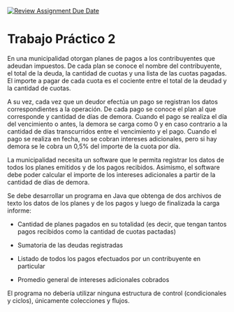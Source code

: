 [![Review Assignment Due Date](https://classroom.github.com/assets/deadline-readme-button-24ddc0f5d75046c5622901739e7c5dd533143b0c8e959d652212380cedb1ea36.svg)](https://classroom.github.com/a/Y_7QyZAz)
# Trabajo Práctico 2

En una municipalidad otorgan planes de pagos a los contribuyentes
que adeudan impuestos. De cada plan se conoce el nombre del
contribuyente, el total de la deuda, la cantidad de cuotas y una
lista de las cuotas pagadas. El  importe a pagar de cada cuota es
el cociente entre el total de la deudad y la cantidad de cuotas.

A su vez, cada vez que un deudor efectúa un pago se registran los
datos correspondientes a la operación. De cada pago se conoce el 
plan al que corresponde y cantidad de días de demora.
Cuando el pago se realiza el día del vencimiento o antes, la demora
se carga como 0 y en caso contrario a la cantidad de días transcurridos
entre el vencimiento y el pago. Cuando el pago se realiza en fecha,
no se cobran intereses adicionales, pero si hay demora se le cobra
un 0,5% del importe de la cuota por día.

La municipalidad necesita un software que le permita registrar los
datos de todos los planes emitidos y de los pagos recibidos.
Asimismo, el software debe poder calcular el importe de los
intereses adicionales a partir de la cantidad de días de demora.

Se debe desarrollar un programa en Java que obtenga de dos archivos de texto los datos de
los planes y de los pagos y luego de finalizada la carga informe:

-   Cantidad de planes pagados en su totalidad (es decir, que tengan
    tantos pagos recibidos como la cantidad de cuotas pactadas)

-   Sumatoria de las deudas registradas

-   Listado de todos los pagos efectuados por un contribuyente en
    particular

-   Promedio general de intereses adicionales cobrados

El programa no debería utilizar ninguna estructura de control (condicionales y ciclos), únicamente colecciones y flujos.
